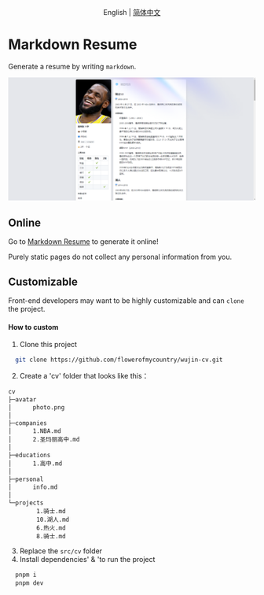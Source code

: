 <div align="center">

English | [简体中文](./README.zh.md)

</div>

# Markdown Resume

Generate a resume by writing `markdown`.

![effect](/doc/template.png)

## Online

Go to [Markdown Resume](http://markdown-resume.top/) to generate it online!

Purely static pages do not collect any personal information from you.

## Customizable

Front-end developers may want to be highly customizable and can `clone` the project.

#### How to custom

1. Clone this project

```bash
  git clone https://github.com/flowerofmycountry/wujin-cv.git
```

2. Create a 'cv' folder that looks like this：

```
cv
├─avatar
│      photo.png
│
├─companies
│      1.NBA.md
│      2.圣玛丽高中.md
│
├─educations
│      1.高中.md
│
├─personal
│      info.md
│
└─projects
        1.骑士.md
        10.湖人.md
        6.热火.md
        8.骑士.md
```

3. Replace the `src/cv` folder
4. Install dependencies' & 'to run the project

```bash
  pnpm i
  pnpm dev
```
